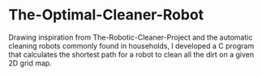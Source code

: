 # The-Optimal-Cleaner-Robot
Drawing inspiration from The-Robotic-Cleaner-Project and the automatic cleaning robots commonly found in households, I developed a C program that calculates the shortest path for a robot to clean all the dirt on a given 2D grid map.
